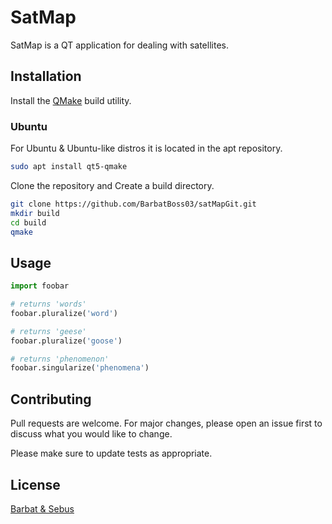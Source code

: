 # SatMap

SatMap is a QT application for dealing with satellites.

## Installation

Install the [QMake](https://doc.qt.io/qt-5/qmake-manual.html) build utility.

### Ubuntu

For Ubuntu & Ubuntu-like distros it is located in the apt repository.

```bash
sudo apt install qt5-qmake
```

Clone the repository and Create a build directory.

```bash
git clone https://github.com/BarbatBoss03/satMapGit.git
mkdir build
cd build
qmake
```

## Usage

```python
import foobar

# returns 'words'
foobar.pluralize('word')

# returns 'geese'
foobar.pluralize('goose')

# returns 'phenomenon'
foobar.singularize('phenomena')
```

## Contributing
Pull requests are welcome. For major changes, please open an issue first to discuss what you would like to change.

Please make sure to update tests as appropriate.

## License
[Barbat & Sebus](https://choosealicense.com/licenses/mit/)